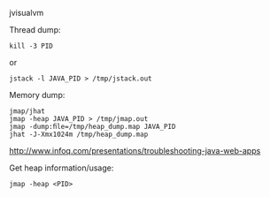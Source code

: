 jvisualvm

Thread dump:

    kill -3 PID
or

    jstack -l JAVA_PID > /tmp/jstack.out

Memory dump:

    jmap/jhat
    jmap -heap JAVA_PID > /tmp/jmap.out
    jmap -dump:ﬁle=/tmp/heap_dump.map JAVA_PID
    jhat -J-Xmx1024m /tmp/heap_dump.map


http://www.infoq.com/presentations/troubleshooting-java-web-apps

Get heap information/usage:

    jmap -heap <PID>
